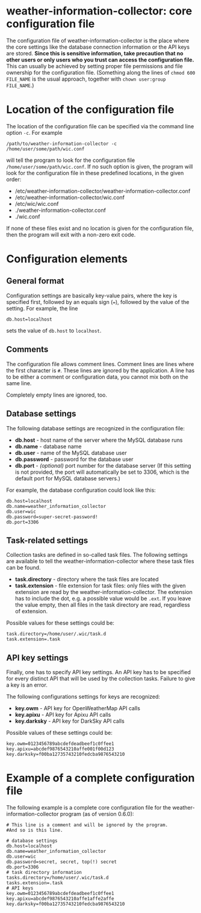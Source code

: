 # weather-information-collector: core configuration file

The configuration file of weather-information-collector is the place where the
core settings like the database connection information or the API keys are
stored. **Since this is sensitive information, take precaution that no other
users or only users who you trust can access the configuration file.** This can
usually be achieved by setting proper file permissions and file ownership for
the configuration file. (Something along the lines of `chmod 600 FILE_NAME` is
the usual approach, together with `chown user:group FILE_NAME`.)

# Location of the configuration file

The location of the configuration file can be specified via the command line
option `-c`. For example

    /path/to/weather-information-collector -c /home/user/some/path/wic.conf

will tell the program to look for the configuration file
`/home/user/some/path/wic.conf`. If no such option is given, the program will
look for the configuration file in these predefined locations, in the given
order:

* /etc/weather-information-collector/weather-information-collector.conf
* /etc/weather-information-collector/wic.conf
* /etc/wic/wic.conf
* ./weather-information-collector.conf
* ./wic.conf

If none of these files exist and no location is given for the configuration
file, then the program will exit with a non-zero exit code.

# Configuration elements

## General format

Configuration settings are basically key-value pairs, where the key is specified
first, followed by an equals sign (`=`), followed by the value of the setting.
For example, the line

    db.host=localhost

sets the value of `db.host` to `localhost`.

## Comments

The configuration file allows comment lines. Comment lines are lines where the
first character is `#`. These lines are ignored by the application. A line has
to be either a comment or configuration data, you cannot mix both on the same
line.

Completely empty lines are ignored, too.

## Database settings

The following database settings are recognized in the configuration file:

* **db.host** - host name of the server where the MySQL database runs
* **db.name** - database name
* **db.user** - name of the MySQL database user
* **db.password** - password for the database user
* **db.port** - _(optional)_ port number for the database server
  (If this setting is not provided, the port will automatically be set to 3306,
   which is the default port for MySQL database servers.)

For example, the database configuration could look like this:

    db.host=localhost
    db.name=weather_information_collector
    db.user=wic
    db.password=super-secret-password!
    db.port=3306

## Task-related settings

Collection tasks are defined in so-called task files. The following settings
are available to tell the weather-information-collector where these task files
can be found.

* **task.directory** - directory where the task files are located
* **task.extension** - file extension for task files: only files with the given
  extension are read by the weather-information-collector. The extension has to
  include the dot, e.g. a possible value would be `.ext`. If you leave the value
  empty, then all files in the task directory are read, regardless of extension.

Possible values for these settings could be:

    task.directory=/home/user/.wic/task.d
    task.extension=.task

## API key settings

Finally, one has to specify API key settings. An API key has to be specified for
every distinct API that will be used by the collection tasks. Failure to give a
key is an error.

The following configurations settings for keys are recognized:

* **key.owm** - API key for OpenWeatherMap API calls
* **key.apixu** - API key for Apixu API calls
* **key.darksky** - API key for DarkSky API calls

Possible values of these settings could be:

    key.owm=0123456789abcdefdeadbeef1c0ffee1
    key.apixu=abcdef9876543210affe001f00d123
    key.darksky=f00ba12735743210fedcba9876543210

# Example of a complete configuration file

The following example is a complete core configuration file for the
weather-information-collector program (as of version 0.6.0):

    # This line is a comment and will be ignored by the program.
    #And so is this line.

    # database settings
    db.host=localhost
    db.name=weather_information_collector
    db.user=wic
    db.password=secret, secret, top(!) secret
    db.port=3306
    # task directory information
    tasks.directory=/home/user/.wic/task.d
    tasks.extension=.task
    # API keys
    key.owm=0123456789abcdefdeadbeef1c0ffee1
    key.apixu=abcdef9876543210affe1affe2affe
    key.darksky=f00ba12735743210fedcba9876543210
